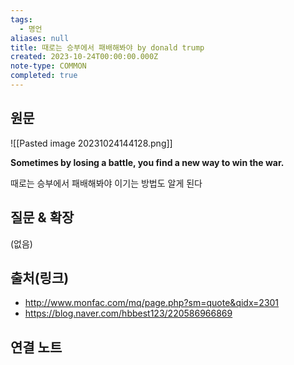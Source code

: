 ```yaml
---
tags:
  - 명언
aliases: null
title: 때로는 승부에서 패배해봐야 by donald trump
created: 2023-10-24T00:00:00.000Z
note-type: COMMON
completed: true
---
```



## 원문
![[Pasted image 20231024144128.png]]

**Sometimes by losing a battle, 
you find a new way to win the war.**

때로는 승부에서 패배해봐야 이기는 방법도 알게 된다

## 질문 & 확장

(없음)

## 출처(링크)
- http://www.monfac.com/mq/page.php?sm=quote&qidx=2301
- https://blog.naver.com/hbbest123/220586966869

## 연결 노트










